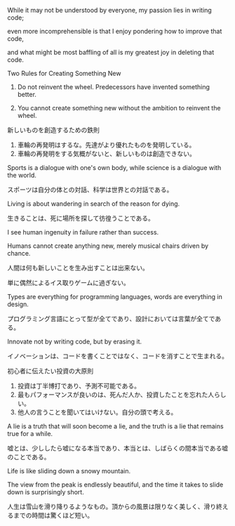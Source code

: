 While it may not be understood by everyone, my passion lies in writing code;

even more incomprehensible is that I enjoy pondering how to improve that code, 

and what might be most baffling of all is my greatest joy in deleting that code.



Two Rules for Creating Something New

1. Do not reinvent the wheel. Predecessors have invented something better.

2. You cannot create something new without the ambition to reinvent the wheel.

   

新しいものを創造するための鉄則

1. 車輪の再発明はするな。先達がより優れたものを発明している。
2. 車輪の再発明をする気概がないと、新しいものは創造できない。



Sports is a dialogue with one's own body, while science is a dialogue with the world.

スポーツは自分の体との対話、科学は世界との対話である。



Living is about wandering in search of the reason for dying.

生きることは、死に場所を探して彷徨うことである。



I see human ingenuity in failure rather than success.



Humans cannot create anything new, merely musical chairs driven by chance.

人間は何も新しいことを生み出すことは出来ない。

単に偶然によるイス取りゲームに過ぎない。



Types are everything for programming languages, words are everything in design.

プログラミング言語にとって型が全てであり、設計においては言葉が全てである。



Innovate not by writing code, but by erasing it.

イノベーションは、コードを書くことではなく、コードを消すことで生まれる。



初心者に伝えたい投資の大原則

1. 投資は丁半博打であり、予測不可能である。
2. 最もパフォーマンスが良いのは、死んだ人か、投資したことを忘れた人らしい。
3. 他人の言うことを聞いてはいけない。自分の頭で考える。



A lie is a truth that will soon become a lie, and the truth is a lie that remains true for a while.

嘘とは、少ししたら嘘になる本当であり、本当とは、しばらくの間本当である嘘のことである。



Life is like sliding down a snowy mountain.

The view from the peak is endlessly beautiful, and the time it takes to slide down is surprisingly short.

人生は雪山を滑り降りるようなもの。頂からの風景は限りなく美しく、滑り終えるまでの時間は驚くほど短い。

